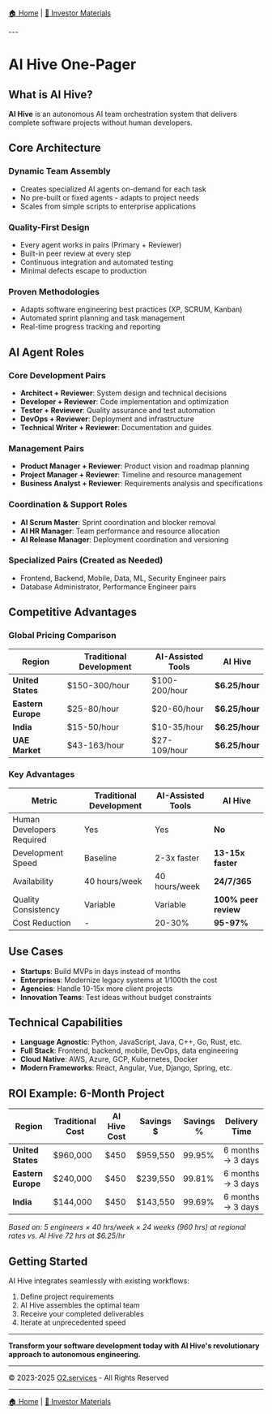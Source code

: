 [🏠 Home](../../README.md) | [📁 Investor Materials](index.md)

<link rel="stylesheet" href="../../assets/css/styles.css">
---

# AI Hive One-Pager

## What is AI Hive?

**AI Hive** is an autonomous AI team orchestration system that delivers complete software projects without human developers.

## Core Architecture

### Dynamic Team Assembly
- Creates specialized AI agents on-demand for each task
- No pre-built or fixed agents - adapts to project needs
- Scales from simple scripts to enterprise applications

### Quality-First Design
- Every agent works in pairs (Primary + Reviewer)
- Built-in peer review at every step
- Continuous integration and automated testing
- Minimal defects escape to production

### Proven Methodologies
- Adapts software engineering best practices (XP, SCRUM, Kanban)
- Automated sprint planning and task management
- Real-time progress tracking and reporting

## AI Agent Roles

### Core Development Pairs
- **Architect + Reviewer**: System design and technical decisions
- **Developer + Reviewer**: Code implementation and optimization
- **Tester + Reviewer**: Quality assurance and test automation
- **DevOps + Reviewer**: Deployment and infrastructure
- **Technical Writer + Reviewer**: Documentation and guides

### Management Pairs
- **Product Manager + Reviewer**: Product vision and roadmap planning
- **Project Manager + Reviewer**: Timeline and resource management
- **Business Analyst + Reviewer**: Requirements analysis and specifications

### Coordination & Support Roles
- **AI Scrum Master**: Sprint coordination and blocker removal
- **AI HR Manager**: Team performance and resource allocation
- **AI Release Manager**: Deployment coordination and versioning

### Specialized Pairs (Created as Needed)
- Frontend, Backend, Mobile, Data, ML, Security Engineer pairs
- Database Administrator, Performance Engineer pairs

## Competitive Advantages

### Global Pricing Comparison

<div class="mermaid-diagram-wrapper">

| Region | Traditional Development | AI-Assisted Tools | AI Hive |
|--------|------------------------|-------------------|---------|
| **United States** | $150-300/hour | $100-200/hour | **$6.25/hour** |
| **Eastern Europe** | $25-80/hour | $20-60/hour | **$6.25/hour** |
| **India** | $15-50/hour | $10-35/hour | **$6.25/hour** |
| **UAE Market** | $43-163/hour | $27-109/hour | **$6.25/hour** |

</div>

### Key Advantages

<div class="mermaid-diagram-wrapper">

| Metric | Traditional Development | AI-Assisted Tools | AI Hive |
|--------|------------------------|-------------------|---------|
| Human Developers Required | Yes | Yes | **No** |
| Development Speed | Baseline | 2-3x faster | **13-15x faster** |
| Availability | 40 hours/week | 40 hours/week | **24/7/365** |
| Quality Consistency | Variable | Variable | **100% peer review** |
| Cost Reduction | - | 20-30% | **95-97%** |

</div>

## Use Cases

- **Startups**: Build MVPs in days instead of months
- **Enterprises**: Modernize legacy systems at 1/100th the cost
- **Agencies**: Handle 10-15x more client projects
- **Innovation Teams**: Test ideas without budget constraints

## Technical Capabilities

- **Language Agnostic**: Python, JavaScript, Java, C++, Go, Rust, etc.
- **Full Stack**: Frontend, backend, mobile, DevOps, data engineering
- **Cloud Native**: AWS, Azure, GCP, Kubernetes, Docker
- **Modern Frameworks**: React, Angular, Vue, Django, Spring, etc.

## ROI Example: 6-Month Project

<div class="mermaid-diagram-wrapper">

| Region | Traditional Cost | AI Hive Cost | Savings $ | Savings % | Delivery Time |
|--------|-----------------|--------------|-----------|-----------|---------------|
| **United States** | $960,000 | $450 | $959,550 | 99.95% | 6 months → 3 days |
| **Eastern Europe** | $240,000 | $450 | $239,550 | 99.81% | 6 months → 3 days |
| **India** | $144,000 | $450 | $143,550 | 99.69% | 6 months → 3 days |

</div>

*Based on: 5 engineers × 40 hrs/week × 24 weeks (960 hrs) at regional rates vs. AI Hive 72 hrs at $6.25/hr*

## Getting Started

AI Hive integrates seamlessly with existing workflows:
1. Define project requirements
2. AI Hive assembles the optimal team
3. Receive your completed deliverables
4. Iterate at unprecedented speed

---

**Transform your software development today with AI Hive's revolutionary approach to autonomous engineering.**

---

© 2023-2025 [O2.services](https://O2.services) - All Rights Reserved

---

[🏠 Home](../../README.md) | [📁 Investor Materials](index.md)
